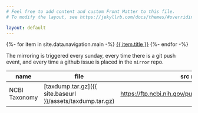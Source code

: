 ```yaml
---
# Feel free to add content and custom Front Matter to this file.
# To modify the layout, see https://jekyllrb.com/docs/themes/#overriding-theme-defaults

layout: default
---
```


{%- for item in site.data.navigation.main -%}
  <a href="{{ item.url }}">{{ item.title }}</a>
{%- endfor -%}

The mirroring is triggered every sunday, every time there is a git push event, and every time a github issue is placed in the `mirror` repo.

| name | file | src mirror |
| ---- | ---- | ---------- |
| NCBI Taxonomy | [taxdump.tar.gz]({{ site.baseurl }}/assets/taxdump.tar.gz) | <https://ftp.ncbi.nih.gov/pub/taxonomy/taxdump.tar.gz> |
